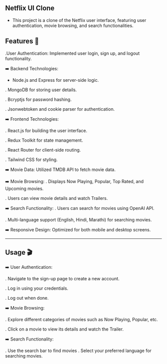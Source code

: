 
## Netflix UI Clone

- This project is a clone of the Netflix user interface, featuring user authentication, movie browsing, and search functionalities.

## Features 🚀
.User Authentication: Implemented user login, sign up, and logout functionality.

➡️ Backend Technologies:
  - Node.js and Express for server-side logic.
  
  . MongoDB for storing user details.
  
  . Bcryptjs for password hashing.
  
  . Jsonwebtoken and cookie parser for authentication.

➡️ Frontend Technologies:

  . React.js for building the user interface.
  
  . Redux Toolkit for state management.
  
  . React Router for client-side routing.
  
  . Tailwind CSS for styling.

➡️ Movie Data: Utilized TMDB API to fetch movie data.

➡️ Movie Browsing:
  . Displays Now Playing, Popular, Top Rated, and Upcoming movies.
  
  . Users can view movie details and watch Trailers.

➡️ Search Functionality:
  . Users can search for movies using OpenAI API.
  
  . Multi-language support (English, Hindi, Marathi) for searching movies.

➡️ Responsive Design: Optimized for both mobile and desktop screens.

________________________________________________________________________________________________________

## Usage 🎬

➡️ User Authentication:

 . Navigate to the sign-up page to create a new account.
 
 . Log in using your credentials.
 
 . Log out when done.

➡️ Movie Browsing:

 . Explore different categories of movies such as Now Playing, Popular, etc.
 
 . Click on a movie to view its details and watch the Trailer.

➡️ Search Functionality:

 . Use the search bar to find movies
 . Select your preferred language for searching movies.


